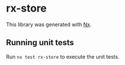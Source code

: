 # rx-store

This library was generated with [Nx](https://nx.dev).

## Running unit tests

Run `nx test rx-store` to execute the unit tests.
